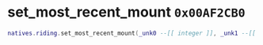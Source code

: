 # set_most_recent_mount `0x00AF2CB0`

```lua
natives.riding.set_most_recent_mount(_unk0 --[[ integer ]], _unk1 --[[ integer ]])
```